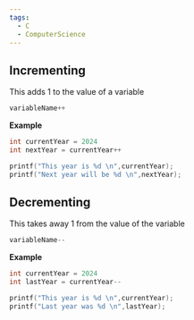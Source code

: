```yaml
---
tags:
  - C
  - ComputerScience
---
```

## Incrementing
This adds 1 to the value of a variable
``` c
variableName++
```

**Example**
``` c
int currentYear = 2024
int nextYear = currentYear++

printf("This year is %d \n",currentYear);
printf("Next year will be %d \n",nextYear);
```

## Decrementing
This takes away 1 from the value of the variable
``` c
variableName--
```

**Example**
```c
int currentYear = 2024
int lastYear = currentYear--

printf("This year is %d \n",currentYear);
printf("Last year was %d \n",lastYear);

```